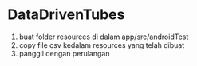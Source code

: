 # DataDrivenTubes

1. buat folder resources di dalam app/src/androidTest
2. copy file csv kedalam resources yang telah dibuat
3. panggil dengan perulangan
